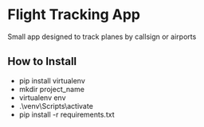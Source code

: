 # Flight Tracking App

Small app designed to track planes by callsign or airports

## How to Install

- pip install virtualenv
- mkdir project_name
- virtualenv env
- .\venv\Scripts\activate
- pip install -r requirements.txt
